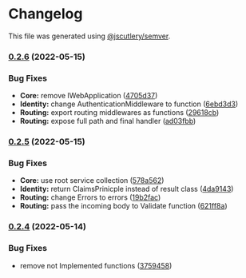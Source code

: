 # Changelog

This file was generated using [@jscutlery/semver](https://github.com/jscutlery/semver).

### [0.2.6](https://github.com/ezzabuzaid/fayona/compare/0.2.5...0.2.6) (2022-05-15)


### Bug Fixes

* **Core:** remove IWebApplication ([4705d37](https://github.com/ezzabuzaid/fayona/commit/4705d376d25de7b8f5fd110d1f92cc269c1683ac))
* **Identity:** change AuthenticationMiddleware to function ([6ebd3d3](https://github.com/ezzabuzaid/fayona/commit/6ebd3d3754c8f8f58acbf5f1da42bf2cea3998c5))
* **Routing:** export routing middlewares as functions ([29618cb](https://github.com/ezzabuzaid/fayona/commit/29618cbc4e7e1c4977d17221507215a5244e3cea))
* **Routing:** expose full path and final handler ([ad03fbb](https://github.com/ezzabuzaid/fayona/commit/ad03fbb9362522eb90f7a3235ebb69c8abfed3e7))

### [0.2.5](https://github.com/ezzabuzaid/fayona/compare/0.2.4...0.2.5) (2022-05-15)


### Bug Fixes

* **Core:** use root service collection ([578a562](https://github.com/ezzabuzaid/fayona/commit/578a56213f866e6b33d36c3c5c0332b0cd6d58e6))
* **Identity:** return ClaimsPrinicple instead of result class ([4da9143](https://github.com/ezzabuzaid/fayona/commit/4da9143ae58a430874e2be12f1cf1104b49e12b7))
* **Routing:** change Errors to errors ([19b2fac](https://github.com/ezzabuzaid/fayona/commit/19b2facdf1bc582aaef9782d78d8f5d49c074f9c))
* **Routing:** pass the incoming body to Validate function ([621ff8a](https://github.com/ezzabuzaid/fayona/commit/621ff8a4cba911d4c55f8f6a5208aeedd1d0c75e))

### [0.2.4](https://github.com/ezzabuzaid/fayona/compare/0.2.3...0.2.4) (2022-05-14)


### Bug Fixes

* remove not Implemented functions ([3759458](https://github.com/ezzabuzaid/fayona/commit/375945822cf204fcebc77f6402821c45d0673454))
